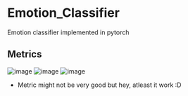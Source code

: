# Emotion_Classifier
Emotion classifier implemented in pytorch

## Metrics
![image](https://github.com/vTuanpham/Emotion_Classifier/assets/82665400/a919d2dc-739e-48ed-bfc1-b8e627c8a2ba)
![image](https://github.com/vTuanpham/Emotion_Classifier/assets/82665400/395e2794-694e-44d7-9b59-549d33cc1da9)
![image](https://github.com/vTuanpham/Emotion_Classifier/assets/82665400/8548b30d-dba0-49af-b9d4-962d234daa4d)

* Metric might not be very good but hey, atleast it work :D




